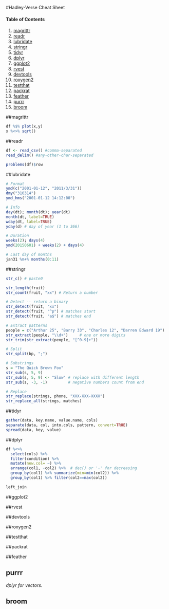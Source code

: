 #Hadley-Verse Cheat Sheet

#### Table of Contents
1. [magrittr](#magrittr)
2. [readr](#readr)
2. [lubridate](#lubridate)
3. [stringr](#stringr)
4. [tidyr](#tidyr)
5. [dplyr](#dplyr)
7. [ggplot2](#ggplot2)
9. [rvest](#rvest)
9. [devtools](#devtools)
9. [roxygen2](#roxygen2)
9. [testthat](#testthat)
9. [packrat](#packrat)
1. [feather](#feather)
2. [purrr](#purrr)
3. [broom](#broom)

##magrittr
```r
df %$% plot(x,y)
x %<>% sqrt()
```

##readr
```r
df <- read_csv() #comma-separated
read_delim() #any-other-char-separated

problems(df)$row
```

##lubridate
```r
# Format
ymd(c("2001-01-12", "2011/3/31"))
dmy("310314")
ymd_hms("2001-01-12 14:12:00")

# Info
day(dt); month(dt); year(dt)
month(dt, label=TRUE)
wday(dt, label=TRUE)
yday(d) # day of year (1 to 366)

# Duration
weeks(2); days(4)
ymd(20150601) + weeks(2) + days(4)

# Last day of months
jan31 %m+% months(0:11)
```

##stringr
```r
str_c() # paste0

str_length(fruit)
str_count(fruit, "xx") # Return a number

# Detect -- return a binary
str_detect(fruit, "xx") 
str_detect(fruit, "^p") # matches start
str_detect(fruit, "a$") # matches end

# Extract patterns
people = c("Arthur 25", "Barry 33", "Charles 12", "Darren Edward 19")
str_extract(people, "\\d+")     # one or more digits
str_trim(str_extract(people, "[^0-9]+"))

# Split
str_split(bp, ";")

# Substrings
s = "The Quick Brown Fox"
str_sub(s, 5, 9)
str_sub(s, 5, 9) <- "Slow" # replace with different length
str_sub(s, -3, -1)         # negative numbers count from end

# Replace
str_replace(strings, phone, "XXX-XXX-XXXX")
str_replace_all(strings, matches)
```

##tidyr
```r
gather(data, key.name, value.name, cols)
separate(data, col, into.cols, pattern, convert=TRUE)
spread(data, key, value)
```

##dplyr
```r
df %<>% 
  select(cols) %>%
  filter(condition) %>% 
  mutate(new.col= ~) %>% 
  arrange(col1, -col2) %>%  # dec() or '-' for decreasing
  group_by(col1) %>% summarize(min=min(col2)) %>% 
  group_by(col1) %>% filter(col2==max(col2))

left_join

```

##ggplot2

##rvest

##devtools

##roxygen2

##testthat

##packrat

##feather

## purrr
*dplyr for vectors.* 

## broom


